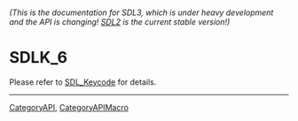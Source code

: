 ###### (This is the documentation for SDL3, which is under heavy development and the API is changing! [SDL2](https://wiki.libsdl.org/SDL2/) is the current stable version!)
# SDLK_6

Please refer to [SDL_Keycode](SDL_Keycode) for details.

----
[CategoryAPI](CategoryAPI), [CategoryAPIMacro](CategoryAPIMacro)

